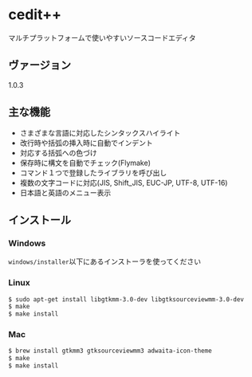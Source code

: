 cedit++
=======

マルチプラットフォームで使いやすいソースコードエディタ

## ヴァージョン
1.0.3

## 主な機能
* さまざまな言語に対応したシンタックスハイライト
* 改行時や括弧の挿入時に自動でインデント
* 対応する括弧への色づけ
* 保存時に構文を自動でチェック(Flymake)
* コマンド１つで登録したライブラリを呼び出し
* 複数の文字コードに対応(JIS, Shift_JIS, EUC-JP, UTF-8, UTF-16)
* 日本語と英語のメニュー表示

## インストール

### Windows
`windows/installer`以下にあるインストーラを使ってください

### Linux
```bash
$ sudo apt-get install libgtkmm-3.0-dev libgtksourceviewmm-3.0-dev
$ make
$ make install
```

### Mac
```bash
$ brew install gtkmm3 gtksourceviewmm3 adwaita-icon-theme
$ make
$ make install
```
